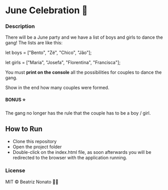 # June Celebration :corn:

### Description

There will be a June party and we have a list of boys and girls to dance the gang! The lists are like this:

let boys = ["Bento", "Zé", "Chico", "Jão"];

let girls = ["Maria", "Josefa", "Florentina", "Francisca"];

You must <b>print on the console</b> all the possibilities for couples to dance the gang.

Show in the end how many couples were formed.

#### BONUS :star:
The gang no longer has the rule that the couple has to be a boy / girl.

## How to Run
- Clone this repository
- Open the project folder
- Double-click on the index.html file, as soon afterwards you will be redirected to the browser with the application running.

### License

MIT © Beatriz Nonato :woman_technologist:
